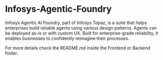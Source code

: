 # Infosys-Agentic-Foundry
Infosys Agentic AI Foundry, part of Infosys Topaz, is a suite that helps enterprises build reliable agents using various design patterns. Agents can be deployed as-is or with custom UX. Built for enterprise-grade reliability, it enables businesses to confidently reimagine their processes.

For more details check the README.md inside the Frontend or Backend folder.